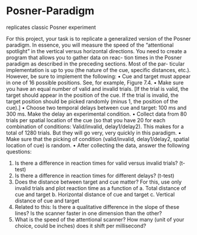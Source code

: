 # Posner-Paradigm
replicates classic Posner experiment

For this project, your task is to replicate a generalized version of the Posner paradigm. In essence, you will measure the speed of the “attentional spotlight” in the vertical versus horizontal directions. You need to create a program that allows you to gather data on reac- tion times in the Posner paradigm as described in the preceding sections. Most of the par- ticular implementation is up to you (the nature of the cue, specific distances, etc.). However, be sure to implement the following:
• Cue and target must appear in one of 16 possible positions. See, for example, Figure 7.4.
• Make sure you have an equal number of valid and invalid trials. [If the trial is valid,
the target should appear in the position of the cue. If the trial is invalid, the target
position should be picked randomly (minus 1, the position of the cue).]
• Choose two temporal delays between cue and target: 100 ms and 300 ms. Make the
delay an experimental condition.
• Collect data from 80 trials per spatial location of the cue (so that you have 20 for each
combination of conditions: Valid/invalid, delay1/delay2). This makes for a total of 1280
trials. But they will go very, very quickly in this paradigm.
• Make sure that the picking of condition (valid/invalid, delay1/delay2, spatial location
of cue) is random.
• After collecting the data, answer the following questions:
1. Is there a difference in reaction times for valid versus invalid trials? (t-test)
2. Is there a difference in reaction times for different delays? (t-test)
3. Does the distance between target and cue matter? For this, use only invalid trials and
plot reaction time as a function of
  a. Total distance of cue and target
  b. Horizontal distance of cue and target 
  c. Vertical distance of cue and target
4. Related to this: Is there a qualitative difference in the slope of these lines? Is the scanner faster in one dimension than the other?
5. What is the speed of the attentional scanner? How many (unit of your choice, could be inches) does it shift per millisecond?
